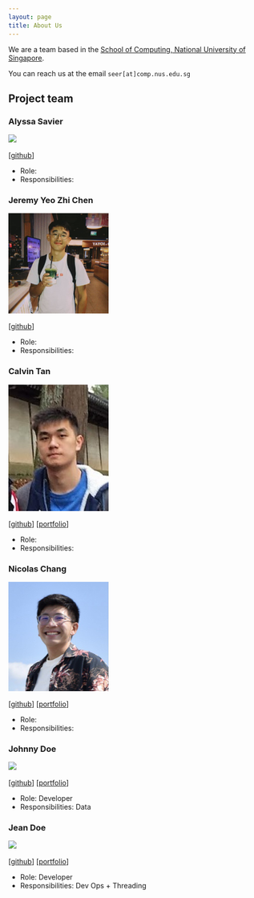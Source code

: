 ```yaml
---
layout: page
title: About Us
---
```


We are a team based in the [School of Computing, National University of Singapore](http://www.comp.nus.edu.sg).

You can reach us at the email `seer[at]comp.nus.edu.sg`

## Project team

### Alyssa Savier

<img src="images/alyssasavierpfp.png" width="200px">

[[github](https://github.com/alyssa-savier)]

* Role: 
* Responsibilities: 

### Jeremy Yeo Zhi Chen 

<img src="images/rgbpokka.png" width="200px">

[[github](https://github.com/rgbpokka)]

* Role: 
* Responsibilities: 

### Calvin Tan 

<img src="images/calvintanwj.png" width="200px">

[[github](https://github.com/calvintanwj)]
[[portfolio](team/calvintanwj.md)]

* Role:  
* Responsibilities: 

### Nicolas Chang

<img src="images/nicolaschang.png" width="200px">

[[github](https://github.com/NicolasCwy)]
[[portfolio](team/nicolaschang.md)]

* Role:
* Responsibilities:

### Johnny Doe

<img src="images/johndoe.png" width="200px">

[[github](http://github.com/johndoe)] [[portfolio](team/johndoe.md)]

* Role: Developer
* Responsibilities: Data

### Jean Doe

<img src="images/johndoe.png" width="200px">

[[github](http://github.com/johndoe)]
[[portfolio](team/johndoe.md)]

* Role: Developer
* Responsibilities: Dev Ops + Threading

